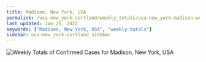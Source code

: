```yaml
---
title: Madison, New York, USA
permalink: /usa-new_york-cortland/weekly_totals/usa-new_york-madison-weekly_totals.html
last_updated: Jan 25, 2022
keywords: ["Madison, New York, USA", "weekly totals"]
sidebar: usa-new_york-cortland_sidebar
---
```


![Weekly Totals of Confirmed Cases for Madison, New York, USA](/covid_tracker/images/graphs/usa-new_york-madison-weekly_totals_graph.png)
